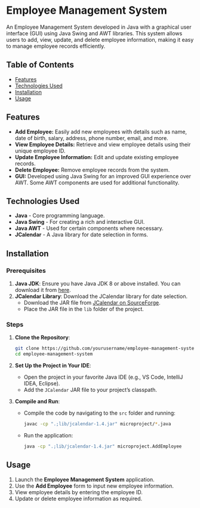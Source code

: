 

# Employee Management System

An Employee Management System developed in Java with a graphical user interface (GUI) using Java Swing and AWT libraries. This system allows users to add, view, update, and delete employee information, making it easy to manage employee records efficiently.

## Table of Contents
- [Features](#features)
- [Technologies Used](#technologies-used)
- [Installation](#installation)
- [Usage](#usage)


## Features

- **Add Employee:** Easily add new employees with details such as name, date of birth, salary, address, phone number, email, and more.
- **View Employee Details:** Retrieve and view employee details using their unique employee ID.
- **Update Employee Information:** Edit and update existing employee records.
- **Delete Employee:** Remove employee records from the system.
- **GUI:** Developed using Java Swing for an improved GUI experience over AWT. Some AWT components are used for additional functionality.

## Technologies Used

- **Java** - Core programming language.
- **Java Swing** - For creating a rich and interactive GUI.
- **Java AWT** - Used for certain components where necessary.
- **JCalendar** - A Java library for date selection in forms.

## Installation

### Prerequisites

1. **Java JDK**: Ensure you have Java JDK 8 or above installed. You can download it from [here](https://www.oracle.com/java/technologies/javase-jdk8-downloads.html).
2. **JCalendar Library**: Download the JCalendar library for date selection.
   - Download the JAR file from [JCalendar on SourceForge](https://sourceforge.net/projects/jcalendar/).
   - Place the JAR file in the `lib` folder of the project.

### Steps

1. **Clone the Repository**:
   ```bash
   git clone https://github.com/yourusername/employee-management-system.git
   cd employee-management-system
   ```

2. **Set Up the Project in Your IDE**:
   - Open the project in your favorite Java IDE (e.g., VS Code, IntelliJ IDEA, Eclipse).
   - Add the `JCalendar` JAR file to your project’s classpath.

3. **Compile and Run**:
   - Compile the code by navigating to the `src` folder and running:
     ```bash
     javac -cp ".;lib/jcalendar-1.4.jar" microproject/*.java
     ```
   - Run the application:
     ```bash
     java -cp ".;lib/jcalendar-1.4.jar" microproject.AddEmployee
     ```

## Usage

1. Launch the **Employee Management System** application.
2. Use the **Add Employee** form to input new employee information.
3. View employee details by entering the employee ID.
4. Update or delete employee information as required.

